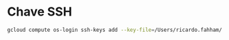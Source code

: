 # Chave SSH

```bash
gcloud compute os-login ssh-keys add --key-file=/Users/ricardo.fahham/.ssh/id_rsa.pub
```
